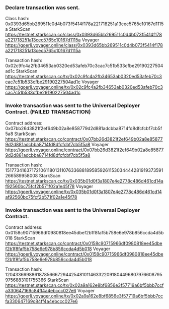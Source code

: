 ### Declare transaction was sent.
Class hash: 0x0393d65bb269511c0d4b073f5414f178a221718251a13cec5765c10167d1115a
StarkScan https://testnet.starkscan.co/class/0x0393d65bb269511c0d4b073f5414f178a221718251a13cec5765c10167d1115a
Voyager   https://goerli.voyager.online/class/0x0393d65bb269511c0d4b073f5414f178a221718251a13cec5765c10167d1115a

Transaction hash: 0x02c9fc4a2fb34653ab0320ed53afeb70c3cac7c51b533cfbe29190227504ad1c
StarkScan https://testnet.starkscan.co/tx/0x02c9fc4a2fb34653ab0320ed53afeb70c3cac7c51b533cfbe29190227504ad1c
Voyager   https://goerli.voyager.online/tx/0x02c9fc4a2fb34653ab0320ed53afeb70c3cac7c51b533cfbe29190227504ad1c


### Invoke transaction was sent to the Universal Deployer Contract. (FAILED TRANSACTION)
Contract address: 0x07bb26d3821f2ef649b02a8e858779d2d881adcbba8714fd8dfcfcbf7cb5f5a8
StarkScan https://testnet.starkscan.co/contract/0x07bb26d3821f2ef649b02a8e858779d2d881adcbba8714fd8dfcfcbf7cb5f5a8
Voyager   https://goerli.voyager.online/contract/0x07bb26d3821f2ef649b02a8e858779d2d881adcbba8714fd8dfcfcbf7cb5f5a8

Transaction hash: 1517734163717210611801311076336881895859261153034444281919373591266589958008
StarkScan https://testnet.starkscan.co/tx/0x035b01d0f3a1807e4e2778c486d461cd14af92560bc75fcf2b571f02a1e45f78
Voyager   https://goerli.voyager.online/tx/0x035b01d0f3a1807e4e2778c486d461cd14af92560bc75fcf2b571f02a1e45f78


### Invoke transaction was sent to the Universal Deployer Contract.
Contract address: 0x0158c90715966df0980818ee45dbef2b1f8faf5b758e6e978b856ccda4d5b018
StarkScan https://testnet.starkscan.co/contract/0x0158c90715966df0980818ee45dbef2b1f8faf5b758e6e978b856ccda4d5b018
Voyager   https://goerli.voyager.online/contract/0x0158c90715966df0980818ee45dbef2b1f8faf5b758e6e978b856ccda4d5b018

Transaction hash: 1204336698861878566672944254810114633220918044968079766087959756883101755366
StarkScan https://testnet.starkscan.co/tx/0x02a9a162e8bf6856e3f57719a6bf5bbb7ccfa330647169c84ff4a4ebccc027e6
Voyager   https://goerli.voyager.online/tx/0x02a9a162e8bf6856e3f57719a6bf5bbb7ccfa330647169c84ff4a4ebccc027e6

